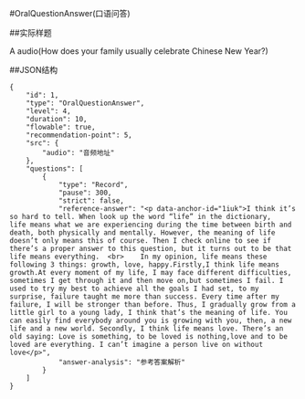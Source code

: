 #OralQuestionAnswer(口语问答)

##实际样题

A audio(How does your family usually celebrate Chinese New Year?)

##JSON结构

	{
		"id": 1,						
		"type": "OralQuestionAnswer",			
		"level": 4,						
		"duration": 10,					
		"flowable": true,				
		"recommendation-point": 5,                                                                                         
		"src": { 	
			"audio": "音频地址"
		},
		"questions": [
			{
				"type": "Record",
				"pause": 300,			
				"strict": false,
				"reference-answer": "<p data-anchor-id="1iuk">I think it’s so hard to tell. When look up the word “life” in the dictionary,   life means what we are experiencing during the time between birth and death, both physically and mentally. However, the meaning of life doesn’t only means this of course. Then I check online to see if there’s a proper answer to this question, but it turns out to be that life means everything.  <br>    In my opinion, life means these following 3 things: growth, love, happy.Firstly,I think life means growth.At every moment of my life, I may face different difficulties, sometimes I get through it and then move on,but sometimes I fail. I used to try my best to achieve all the goals I had set, to my surprise, failure taught me more than success. Every time after my failure, I will be stronger than before. Thus, I gradually grow from a little girl to a young lady, I think that’s the meaning of life. You can easily find everybody around you is growing with you, then, a new life and a new world. Secondly, I think life means love. There’s an old saying: Love is something, to be loved is nothing,love and to be loved are everything. I can’t imagine a person live on without love</p>",		
				"answer-analysis": "参考答案解析"
			}
		]
	}
